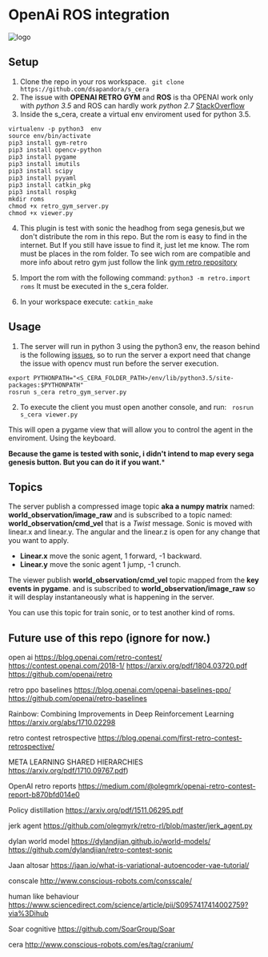 # OpenAi ROS integration

![logo](https://media.giphy.com/media/YkBoQvvVPcSGF4a9Mf/giphy.gif)

## Setup
1. Clone the repo in your ros workspace.
``` git clone https://github.com/dsapandora/s_cera```
2. The issue with **OPENAI RETRO GYM** and **ROS** is tha OPENAI work only with *python 3.5*  and ROS can hardly work *python 2.7* [StackOverflow](https://stackoverflow.com/questions/49758578/installation-guide-for-ros-kinetic-with-python-3-5-on-ubuntu-16-04) 
3. Inside the s_cera, create a virtual env enviroment used for python 3.5.
```
virtualenv -p python3  env
source env/bin/activate
pip3 install gym-retro
pip3 install opencv-python
pip3 install pygame
pip3 install imutils
pip3 install scipy
pip3 install pyyaml
pip3 install catkin_pkg
pip3 install rospkg
mkdir roms
chmod +x retro_gym_server.py
chmod +x viewer.py
```
4. This plugin is test with sonic the headhog from sega genesis,but we don't distribute the rom in this repo. But the rom is easy to find in the internet. But If you still have issue to find it, just let me know. The rom must be places in the rom folder. To see wich rom are compatible and more info about retro gym just follow the link [gym retro repository](https://github.com/openai/retro)

5. Import the rom with the following command: ```python3 -m retro.import roms``` It must be executed in the s_cera folder.
7. In your workspace execute: ```catkin_make``` 

## Usage
1. The server will run in python 3 using the python3 env, the reason behind is the following [issues](https://stackoverflow.com/questions/43019951/after-install-ros-kinetic-cannot-import-opencv), so to run the server a export need that change the issue with opencv must run before the server execution.

```
export PYTHONPATH="<S_CERA_FOLDER_PATH>/env/lib/python3.5/site-packages:$PYTHONPATH"
rosrun s_cera retro_gym_server.py
```

2. To execute the client you must open another console, and run:
``` rosrun s_cera viewer.py```

This will open a pygame view that will allow you to control the agent in the enviroment. Using the keyboard. 


**Because the game is tested with sonic, i didn't intend to map every sega genesis button. But you can do it if you want.***


## Topics

The server publish a compressed image topic **aka a numpy matrix** named: **world_observation/image_raw** and is subscribed to a topic named: **world_observation/cmd_vel** that is a *Twist* message. Sonic is moved with linear.x and linear.y.
The angular and the linear.z is open for any change that you want to apply.  

* **Linear.x** move the sonic agent, 1 forward, -1 backward.
* **Linear.y** move the sonic agent 1 jump, -1 crunch. 

The viewer publish  **world_observation/cmd_vel**  topic mapped from the **key events in pygame**. and is subscribed to  **world_observation/image_raw** so it will desplay instantaneously what is happening in the server. 

You can use this topic for train sonic, or to test another kind of roms. 

## Future use of this repo (ignore for now.)
open ai
https://blog.openai.com/retro-contest/
https://contest.openai.com/2018-1/
https://arxiv.org/pdf/1804.03720.pdf
https://github.com/openai/retro


retro ppo baselines
https://blog.openai.com/openai-baselines-ppo/
https://github.com/openai/retro-baselines


Rainbow: Combining Improvements in Deep Reinforcement Learning
https://arxiv.org/abs/1710.02298

retro contest retrospective
https://blog.openai.com/first-retro-contest-retrospective/


META LEARNING SHARED HIERARCHIES
https://arxiv.org/pdf/1710.09767.pdf)


OpenAI retro reports
https://medium.com/@olegmrk/openai-retro-contest-report-b870bfd014e0

Policy distillation
https://arxiv.org/pdf/1511.06295.pdf


jerk agent
https://github.com/olegmyrk/retro-rl/blob/master/jerk_agent.py


dylan world model
https://dylandjian.github.io/world-models/
https://github.com/dylandjian/retro-contest-sonic


Jaan altosar
https://jaan.io/what-is-variational-autoencoder-vae-tutorial/

conscale
http://www.conscious-robots.com/consscale/


human like behaviour
https://www.sciencedirect.com/science/article/pii/S0957417414002759?via%3Dihub


Soar cognitive
https://github.com/SoarGroup/Soar

cera
http://www.conscious-robots.com/es/tag/cranium/
